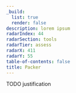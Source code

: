 ```yaml
---
_build:
  list: true
  render: false
description: lorem ipsum
radarIndex: 44
radarSection: tools
radarTier: assess
radarX: 411
radarY: 55
table-of-contents: false
title: Packer
---
```


TODO justification
